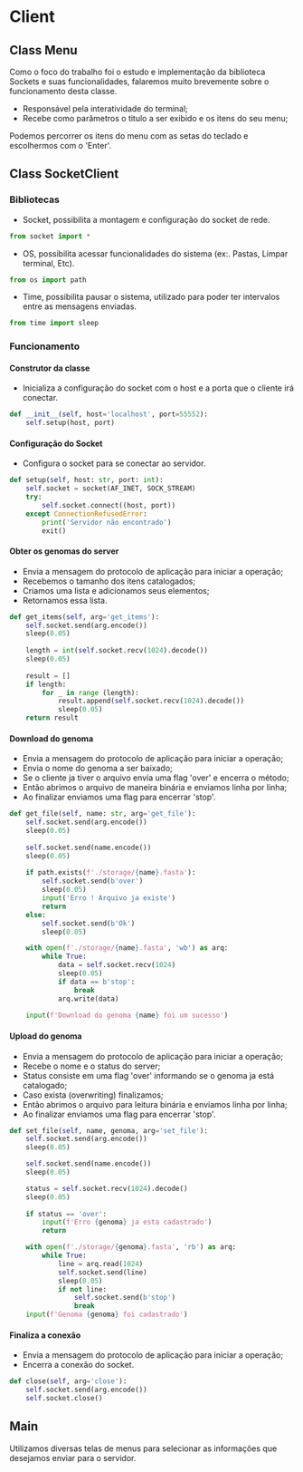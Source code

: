 # Client

## Class Menu
Como o foco do trabalho foi o estudo e implementação da biblioteca Sockets e suas funcionalidades, falaremos muito brevemente sobre o funcionamento desta classe.

- Responsável pela interatividade do terminal;
- Recebe como parâmetros o titulo a ser exibido e os itens do seu menu;

Podemos percorrer os itens do menu com as setas do teclado e escolhermos com o 'Enter'.

## Class SocketClient

### Bibliotecas

- Socket, possibilita a montagem e configuração do socket de rede.
```py
from socket import *
```

- OS, possibilita acessar funcionalidades do sistema (ex:. Pastas, Limpar terminal, Etc).
```py
from os import path
```

- Time, possibilita pausar o sistema, utilizado para poder ter intervalos entre as mensagens enviadas.
```py
from time import sleep
```

### Funcionamento

#### Construtor da classe

- Inicializa a configuração do socket com o host e a porta que o cliente irá conectar.

```py
def __init__(self, host='localhost', port=55552):
    self.setup(host, port)
```

#### Configuração do Socket

- Configura o socket para se conectar ao servidor.

```py
def setup(self, host: str, port: int):
    self.socket = socket(AF_INET, SOCK_STREAM)
    try:
        self.socket.connect((host, port))
    except ConnectionRefusedError:
        print('Servidor não encontrado')
        exit()
```

#### Obter os genomas do server

- Envia a mensagem do protocolo de aplicação para iniciar a operação;
- Recebemos o tamanho dos itens catalogados;
- Criamos uma lista e adicionamos seus elementos;
- Retornamos essa lista.

```py
def get_items(self, arg='get_items'):
    self.socket.send(arg.encode())
    sleep(0.05)
    
    length = int(self.socket.recv(1024).decode())
    sleep(0.05)
    
    result = []
    if length:
        for _ in range (length):
            result.append(self.socket.recv(1024).decode())
            sleep(0.05)
    return result
```

#### Download do genoma

- Envia a mensagem do protocolo de aplicação para iniciar a operação;
- Envia o nome do genoma a ser baixado;
- Se o cliente ja tiver o arquivo envia uma flag 'over' e encerra o método;
- Então abrimos o arquivo de maneira binária e enviamos linha por linha;
- Ao finalizar enviamos uma flag para encerrar 'stop'.

```py
def get_file(self, name: str, arg='get_file'):
    self.socket.send(arg.encode())
    sleep(0.05)
    
    self.socket.send(name.encode())
    sleep(0.05)
    
    if path.exists(f'./storage/{name}.fasta'):
        self.socket.send(b'over')
        sleep(0.05)
        input('Erro ! Arquivo ja existe')
        return
    else:
        self.socket.send(b'Ok')
        sleep(0.05)

    with open(f'./storage/{name}.fasta', 'wb') as arq:    
        while True:
            data = self.socket.recv(1024)
            sleep(0.05)
            if data == b'stop':
                break
            arq.write(data)
            
    input(f'Download do genoma {name} foi um sucesso')
```

#### Upload do genoma

- Envia a mensagem do protocolo de aplicação para iniciar a operação;
- Recebe o nome e o status do server;
- Status consiste em uma flag 'over' informando se o genoma ja está catalogado;
- Caso exista (overwriting) finalizamos;
- Então abrimos o arquivo para leitura binária e enviamos linha por linha;
- Ao finalizar enviamos uma flag para encerrar 'stop'.

```py
def set_file(self, name, genoma, arg='set_file'):
    self.socket.send(arg.encode())
    sleep(0.05)

    self.socket.send(name.encode())
    sleep(0.05)

    status = self.socket.recv(1024).decode()
    sleep(0.05)
    
    if status == 'over':
        input(f'Erro {genoma} ja esta cadastrado')
        return

    with open(f'./storage/{genoma}.fasta', 'rb') as arq:
        while True:
            line = arq.read(1024)
            self.socket.send(line)
            sleep(0.05)
            if not line:
                self.socket.send(b'stop')
                break
    input(f'Genoma {genoma} foi cadastrado')
```

#### Finaliza a conexão

- Envia a mensagem do protocolo de aplicação para iniciar a operação;
- Encerra a conexão do socket.

```py
def close(self, arg='close'):
    self.socket.send(arg.encode())
    self.socket.close()
```

## Main

Utilizamos diversas telas de menus para selecionar as informações que desejamos enviar para o servidor.
